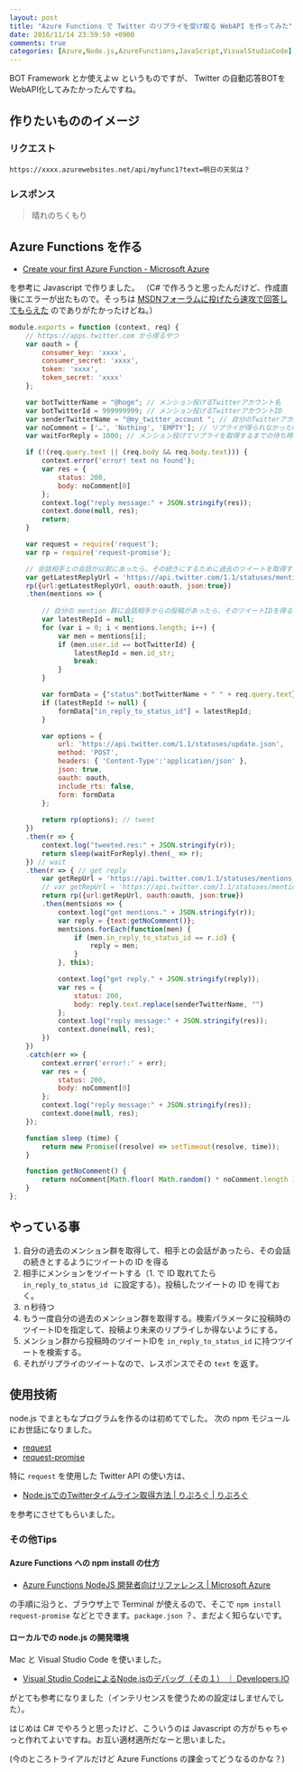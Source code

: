 ```yaml
---
layout: post
title: "Azure Functions で Twitter のリプライを受け取る WebAPI を作ってみた"
date: 2016/11/14 23:59:59 +0900
comments: true
categories: [Azure,Node.js,AzureFunctions,JavaScript,VisualStudioCode]
---
```

BOT Framework とか使えよｗ というものですが、 Twitter の自動応答BOTをWebAPI化してみたかったんですね。

<!--more-->

## 作りたいもののイメージ

### リクエスト

``https://xxxx.azurewebsites.net/api/myfunc1?text=明日の天気は？``

### レスポンス

> 晴れのちくもり

## Azure Functions を作る

* [Create your first Azure Function - Microsoft Azure](https://azure.microsoft.com/ja-jp/documentation/articles/functions-create-first-azure-function/)

を参考に Javascript で作りました。
（C# で作ろうと思ったんだけど、作成直後にエラーが出たもので。そっちは [MSDNフォーラムに投げたら速攻で回答してもらえた](https://social.msdn.microsoft.com/Forums/ja-JP/91983eb4-d9e1-4183-a332-be3e576d7846/c-azure-functions-?forum=windowsazureja#91983eb4-d9e1-4183-a332-be3e576d7846) のでありがたかったけどね。）

```javascript
module.exports = function (context, req) {
    // https://apps.twitter.com から得るやつ
    var oauth = {
        consumer_key: 'xxxx',
        consumer_secret: 'xxxx',
        token: 'xxxx',
        token_secret: 'xxxx'
    };

    var botTwitterName = "@hoge"; // メンション投げるTwitterアカウント名
    var botTwitterId = 999999999; // メンション投げるTwitterアカウントID
    var senderTwitterName = "@my_twitter_account "; // 自分のTwitterアカウント名
    var noComment = ['…', 'Nothing', 'EMPTY']; // リプライが得られなかった時の代替テキスト(ランダムで選ばれる)
    var waitForReply = 1000; // メンション投げてリプライを取得するまでの待ち時間

    if (!(req.query.text || (req.body && req.body.text))) {
        context.error('error! text no found');
        var res = {
            status: 200,
            body: noComment[0]
        };
        context.log("reply message:" + JSON.stringify(res));
        context.done(null, res);
        return;
    }

    var request = require('request');
    var rp = require('request-promise');

    // 会話相手との会話が以前にあったら、その続きにするために過去のツイートを取得する。
    var getLatestReplyUrl = 'https://api.twitter.com/1.1/statuses/mentions_timeline.json?count=10';
    rp({url:getLatestReplyUrl, oauth:oauth, json:true})
    .then(mentions => {
        
        // 自分の mention 群に会話相手からの投稿があったら、そのツイートIDを得る
        var latestRepId = null; 
        for (var i = 0; i < mentions.length; i++) {
            var men = mentions[i];
            if (men.user.id == botTwitterId) {
                latestRepId = men.id_str;
                break;
            }    
        }

        var formData = {"status":botTwitterName + " " + req.query.text};
        if (latestRepId != null) {
            formData["in_reply_to_status_id"] = latestRepId;
        }

        var options = {
            url: 'https://api.twitter.com/1.1/statuses/update.json',
            method: 'POST',
            headers: { 'Content-Type':'application/json' },
            json: true,
            oauth: oauth,
            include_rts: false,
            form: formData
        };
        
        return rp(options); // tweet
    })
    .then(r => {
        context.log("tweeted.res:" + JSON.stringify(r));
        return sleep(waitForReply).then(_ => r);
    }) // wait
    .then(r => { // get reply
        var getRepUrl = 'https://api.twitter.com/1.1/statuses/mentions_timeline.json?count=5&since_id=' + r.id;
        // var getRepUrl = 'https://api.twitter.com/1.1/statuses/mentions_timeline.json?count=10';
        return rp({url:getRepUrl, oauth:oauth, json:true})
        .then(mentsions => {
            context.log("get mentions." + JSON.stringify(r));
            var reply = {text:getNoComment()};
            mentsions.forEach(function(men) {
                if (men.in_reply_to_status_id == r.id) {
                    reply = men;
                }
            }, this);

            context.log("get reply." + JSON.stringify(reply));
            var res = {
                status: 200,
                body: reply.text.replace(senderTwitterName, "")
            };
            context.log("reply message:" + JSON.stringify(res));
            context.done(null, res);
        })
    })
    .catch(err => {
        context.error('error!:' + err);
        var res = {
            status: 200,
            body: noComment[0]
        };
        context.log("reply message:" + JSON.stringify(res));
        context.done(null, res);
    });

    function sleep (time) {
        return new Promise((resolve) => setTimeout(resolve, time));
    }

    function getNoComment() {
        return noComment[Math.floor( Math.random() * noComment.length )];
    }
};
```

## やっている事


1. 自分の過去のメンション群を取得して、相手との会話があったら、その会話の続きとするようにツイートの ID を得る
2. 相手にメンションをツイートする（1. で ID 取れてたら ``in_reply_to_status_id `` に設定する）。投稿したツイートの ID を得ておく。
3. ｎ秒待つ
4. もう一度自分の過去のメンション群を取得する。検索パラメータに投稿時のツイートIDを指定して、投稿より未来のリプライしか得ないようにする。
5. メンション群から投稿時のツイートIDを ``in_reply_to_status_id`` に持つツイートを検索する。
6. それがリプライのツイートなので、レスポンスでその ``text`` を返す。

## 使用技術

node.js でまともなプログラムを作るのは初めてでした。
次の npm モジュールにお世話になりました。

* [request](https://www.npmjs.com/package/request)
* [request-promise](https://www.npmjs.com/package/request-promise)

特に ``request`` を使用した Twitter API の使い方は、

* [Node.jsでのTwitterタイムライン取得方法 | りぷろぐ | りぷろぐ](http://ripplation.co.jp/blogs/tech/archives/196)

を参考にさせてもらいました。

### その他Tips

#### Azure Functions への npm install の仕方

* [Azure Functions NodeJS 開発者向けリファレンス | Microsoft Azure](https://azure.microsoft.com/ja-jp/documentation/articles/functions-reference-node/#node)

の手順に沿うと、ブラウザ上で Terminal が使えるので、そこで ``npm install request-promise`` などとできます。``package.json`` ？、まだよく知らないです。

#### ローカルでの node.js の開発環境

Mac と Visual Studio Code を使いました。

* [Visual Studio CodeによるNode.jsのデバッグ（その１） ｜ Developers.IO](http://dev.classmethod.jp/server-side/vscode-nodejs-1/)

がとても参考になりました（インテリセンスを使うための設定はしませんでした）。

はじめは C# でやろうと思ったけど、こういうのは Javascript の方がちゃちゃっと作れてよいですね。お互い適材適所だなーと思いました。

(今のところトライアルだけど Azure Functions の課金ってどうなるのかな？)
